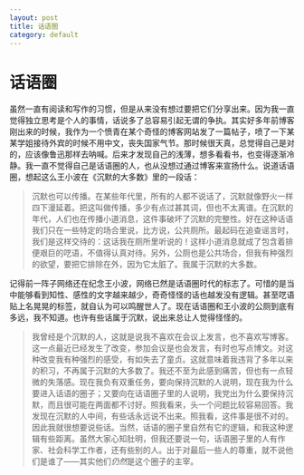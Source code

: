 ```yaml
---
layout: post
title: 话语圈
category: default
---
```


话语圈
=======

虽然一直有阅读和写作的习惯，但是从来没有想过要把它们分享出来。因为我一直觉得独立思考是个人的事情，话说多了总容易引起无谓的争执。其实好多年前博客刚出来的时候，我作为一个愤青在某个奇怪的博客网站发了一篇帖子，喷了一下某某学姐接待外宾的时候不用中文，丧失国家气节。那时候很天真，总觉得自己是对的，应该像鲁迅那样去呐喊。后来才发现自己的浅薄，想多看看书，也变得逐渐冷静。我一直不觉得自己是话语圈的人，也从没想过通过博客来宣扬什么。说道话语圈，想起这么王小波在《沉默的大多数》里的一段话：

>沉默也可以传播。在某些年代里，所有的人都不说话了，沉默就像野火一样四下漫延着。把这叫做传播，多少有点过甚其词，但也不太离谱。在沉默的年代，人们也在传播小道消息，这件事破坏了沉默的完整性。好在这种话语我们只在一些特定的场合里说，比方说，公共厕所。最起码在追查谣言时，我们是这样交待的：这话我在厕所里听说的！这样小道消息就成了包含着排便艰巨的呓语，不值得认真对待。另外，公厕也是公共场合，但我有种强烈的欲望，要把它排除在外，因为它太脏了。我属于沉默的大多数。

记得前一阵子网络还在纪念王小波，网络已然是话语圈时代的标志了。可惜的是当中能够看到知性、感性的文字越来越少，奇奇怪怪的话也越发没有逻辑。甚至呓语贴上名晃晃的标签，就自认为可以鸣醒世人了。现在话语圈和王小波的公厕到底有多远，我不知道。也许有些话属于沉默，说出来总让人觉得怪怪的。

>我曾经是个沉默的人，这就是说我不喜欢在会议上发言，也不喜欢写博客。这一点最近已经发生了改变，参加会议是也会发言，有时也写点博文。对这种改变我有种强烈的感受，有如失去了童贞。这就意味着我违背了多年以来的积习，不再属于沉默的大多数了。我还不至为此感到痛苦，但也有一点轻微的失落感。现在我负有双重任务，要向保持沉默的人说明，现在我为什么要进入话语的圈子；又要向在话语圈子里的人说明，我党出为什么要保持沉默，而且很可能在两面都不讨好。照我看来，头一个问题比较容易回答。我发现在沉默的人中间，有些话永远说不出来。照我看，这件事是很不对的。因此我就很想要说些话。当然，话语的圈子里自然有它的逻辑，和我这种逻辑有些距离。虽然大家心知肚明，但我还要说一句，话语圈子里的人有作家、社会科学工作者，还有些别的人。出于对最后一些人的尊重，就不说他们是谁了——其实他们*仍然*是这个圈子的主宰。
